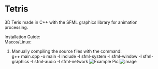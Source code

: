 # Tetris
3D Teris made in C++ with the SFML graphics library for animation processing.

Installation Guide: <br />
Macos/Linux: 
1. Manually compiling the source files with the command: <br />
g++ main.cpp -o main -I include -l sfml-system -l sfml-window -l sfml-graphics -l sfml-audio -l sfml-network 
<img
  src="https://user-images.githubusercontent.com/51642034/220815808-10475f93-b0cb-4b48-97d3-e9a202ef497c.png"
  alt="Example Pic"
  style="display: inline-block; margin: 0 auto; max-width: 150px">
![image](https://user-images.githubusercontent.com/51642034/220815808-10475f93-b0cb-4b48-97d3-e9a202ef497c.png)
